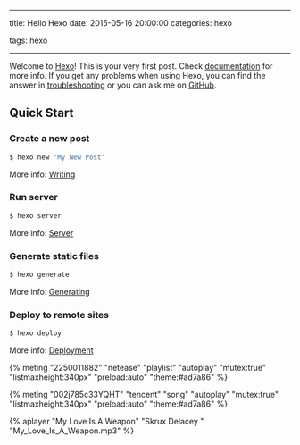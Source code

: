 
---
title: Hello Hexo
date: 2015-05-16 20:00:00
categories: hexo

tags: hexo

---
Welcome to [Hexo](https://hexo.io/)! This is your very first post. Check [documentation](https://hexo.io/docs/) for more info. If you get any problems when using Hexo, you can find the answer in [troubleshooting](https://hexo.io/docs/troubleshooting.html) or you can ask me on [GitHub](https://github.com/hexojs/hexo/issues).

## Quick Start

### Create a new post

``` bash
$ hexo new "My New Post"
```

More info: [Writing](https://hexo.io/docs/writing.html)

### Run server

``` bash
$ hexo server
```

More info: [Server](https://hexo.io/docs/server.html)

### Generate static files

``` bash
$ hexo generate
```

More info: [Generating](https://hexo.io/docs/generating.html)

### Deploy to remote sites

``` bash
$ hexo deploy
```

More info: [Deployment](https://hexo.io/docs/one-command-deployment.html)


{% meting "2250011882" "netease" "playlist"  "autoplay" "mutex:true"
    "listmaxheight:340px"    "preload:auto"  "theme:#ad7a86" %}


{% meting "002j785c33YQHT" "tencent" "song" "autoplay" "mutex:true"
    "listmaxheight:340px"    "preload:auto"  "theme:#ad7a86" %}

{% aplayer "My Love Is A Weapon" "Skrux Delacey " "My_Love_Is_A_Weapon.mp3"  %}